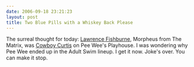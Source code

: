 ```yaml
---
date: 2006-09-18 23:21:23
layout: post
title: Two Blue Pills with a Whiskey Back Please
---
```


The surreal thought for today: [Lawrence Fishburne](http://en.wikipedia.org/wiki/Laurence_Fishburne), Morpheus from The Matrix, was [Cowboy Curtis](http://en.wikipedia.org/wiki/Cowboy_Curtis) on Pee Wee's Playhouse. I was wondering why Pee Wee ended up in the Adult Swim lineup. I get it now. Joke's over. You can make it stop.
